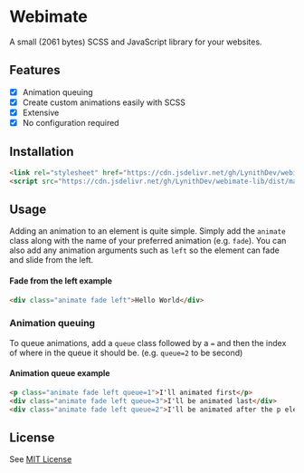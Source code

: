 # Webimate
A small (2061 bytes) SCSS and JavaScript library for your websites.

## Features
- [x] Animation queuing
- [x] Create custom animations easily with SCSS
- [x] Extensive
- [x] No configuration required

## Installation
```html
<link rel="stylesheet" href="https://cdn.jsdelivr.net/gh/LynithDev/webimate-lib/dist/main.css">
<script src="https://cdn.jsdelivr.net/gh/LynithDev/webimate-lib/dist/main.js" defer>
```
## Usage
Adding an animation to an element is quite simple. Simply add the `animate` class along with the name of your preferred animation (e.g. `fade`).
You can also add any animation arguments such as `left` so the element can fade and slide from the left.
#### Fade from the left example
```html
<div class="animate fade left">Hello World</div>
```

### Animation queuing
To queue animations, add a `queue` class followed by a `=` and then the index of where in the queue it should be. (e.g. `queue=2` to be second)

#### Animation queue example
```html
<p class="animate fade left queue=1">I'll animated first</p>
<div class="animate fade left queue=3">I'll be animated last</div>
<div class="animate fade left queue=2">I'll be animated after the p element</div>
```

## License
See [MIT License](./LICENSE)